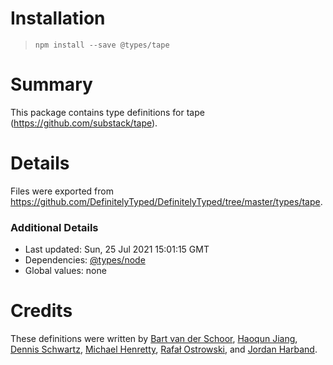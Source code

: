 # Installation

> `npm install --save @types/tape`

# Summary

This package contains type definitions for tape
(https://github.com/substack/tape).

# Details

Files were exported from
https://github.com/DefinitelyTyped/DefinitelyTyped/tree/master/types/tape.

### Additional Details

- Last updated: Sun, 25 Jul 2021 15:01:15 GMT
- Dependencies: [@types/node](https://npmjs.com/package/@types/node)
- Global values: none

# Credits

These definitions were written by
[Bart van der Schoor](https://github.com/Bartvds),
[Haoqun Jiang](https://github.com/sodatea),
[Dennis Schwartz](https://github.com/DennisSchwartz),
[Michael Henretty](https://github.com/mikehenrty),
[Rafał Ostrowski](https://github.com/rostrowski), and
[Jordan Harband](https://github.com/ljharb).
